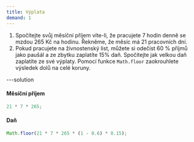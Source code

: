 ```yaml
---
title: Výplata
demand: 1
---
```


1. Spočítejte svůj měsíční příjem víte-li, že pracujete 7 hodin denně se mzdou 265 Kč na hodinu. Řekněme, že měsíc má 21 pracovních dní.
1. Pokud pracujete na živnostenský list, můžete si odečíst 60 % příjmů jako paušál a ze zbytku zaplatíte 15% daň. Spočítejte jak velkou daň zaplatíte ze své výplaty. Pomocí funkce `Math.floor` zaokrouhlete výsledek dolů na celé koruny.

---solution

#### Měsíční příjem

```js
21 * 7 * 265;
```

#### Daň

```js
Math.floor(21 * 7 * 265 * (1 - 0.6) * 0.15);
```

